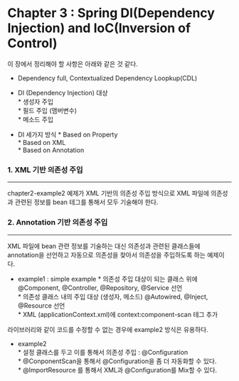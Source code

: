 Chapter 3 : Spring DI(Dependency Injection) and IoC(Inversion of Control)
=======================================================================================
이 장에서 정리해야 할 사항은 아래와 같은 것 같다.

* Dependency full, Contextualized Dependency Loopkup(CDL)       

* DI (Dependency Injection) 대상         
      * 생성자 주입                   
      * 필드 주입 (맴버변수)                   
      * 메소드 주입           

* DI 세가지 방식
      * Based on Property                
      * Based on XML                  
      * Based on Annotation             


### 1. XML 기반 의존성 주입
---------------------------------------------------------------------------------------
chapter2-example2 예제가 XML 기반의 의존성 주입 방식으로 XML 파일에 의존성과 관련된 정보를 bean 테그를 통해서 모두 기술해야 한다.

### 2. Annotation 기반 의존성 주입
---------------------------------------------------------------------------------------
XML 파일에 bean 관련 정보를 기술하는 대신 의존성과 관련된 클래스들에 annotation을 선언하고
자동으로 의존성을 찾아서 의존성을 주입하도록 하는 예제이다.

* example1 : simple example
      * 의존성 주입 대상이 되는 클래스 위에 @Component, @Controller, @Repository, @Service 선언         
      * 의존성 클래스 내의 주입 대상 (생성자, 메소드) @Autowired, @Inject, @Resource 선언        
      * XML (applicationContext.xml)에 context:component-scan 테그 추가

라이브러리와 같이 코드를 수정할 수 없는 경우에 example2 방식은 유용하다.

* example2         
      * 설정 클래스를 두고 이를 통해서 의존성 주입 : @Configuration              
      * @ConponentScan을 통해서 @Configuration을 좀 더 자동화할 수 있다.           
      * @ImportResource 를 통해서 XML과 @Configuration를 Mix할 수 있다.
